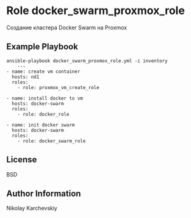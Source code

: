 Role docker_swarm_proxmox_role
=========
Создание кластера Docker Swarm на Proxmox


Example Playbook
----------------

    ansible-playbook docker_swarm_proxmox_role.yml -i inventory
        ---
	- name: create vm container
	  hosts: nd1
	  roles:
	    - role: proxmox_vm_create_role

	- name: install docker to vm
	  hosts: docker-swarm
	  roles:
	    - role: docker_role

	- name: init docker swarm
	  hosts: docker-swarm
	  roles:
	    - role: docker_swarm_role

License
-------

BSD

Author Information
------------------

Nikolay Karchevskiy
